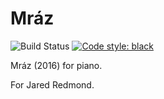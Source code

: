 Mráz
====

![Build Status](
    https://github.com/trevorbaca/mraz/actions/workflows/main.yml/badge.svg)
[![Code style: black](
    https://img.shields.io/badge/code%20style-black-000000.svg)](
    https://github.com/ambv/black)

Mráz (2016) for piano.

For Jared Redmond.
